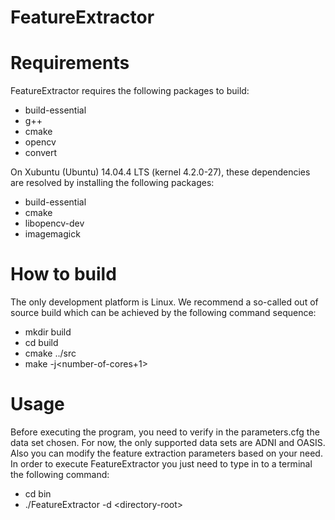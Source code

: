 FeatureExtractor
=========

# Requirements

FeatureExtractor requires the following packages to build:
  
  * build-essential
  * g++
  * cmake
  * opencv
  * convert

On Xubuntu (Ubuntu) 14.04.4 LTS (kernel 4.2.0-27), these dependencies are
resolved by installing the following packages:
  
  - build-essential
  - cmake
  - libopencv-dev
  - imagemagick

# How to build

The only development platform is Linux. We recommend a so-called out of source
build which can be achieved by the following command sequence:
  
  - mkdir build
  - cd build
  - cmake ../src
  - make -j\<number-of-cores+1\>

# Usage

Before executing the program, you need to verify in the parameters.cfg the
data set chosen. For now, the only supported data sets are ADNI and OASIS. Also
you can modify the feature extraction parameters based on your need. In order to
execute FeatureExtractor you just need to type in to a terminal the following command:

  - cd bin
  - ./FeatureExtractor -d \<directory-root\>
